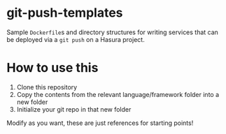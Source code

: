# git-push-templates

Sample ``Dockerfile``s and directory structures for writing services
that can be deployed via a ``git push`` on a Hasura project.

# How to use this

1. Clone this repository
2. Copy the contents from the relevant language/framework folder into a new folder
3. Initialize your git repo in that new folder

Modify as you want, these are just references for starting points!

